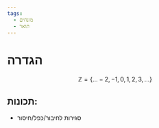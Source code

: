 ```yaml
---
tags:
  - מונחים
  - תואר
---
```

# הגדרה

$$
\mathbb{Z}=\left\{ \ldots-2,-1,0,1,2,3,\dots \right\}
$$
## תכונות:
- סגירות לחיבור/כפל/חיסור